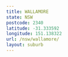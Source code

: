 ```yaml
---
title: WALLAMORE
state: NSW
postcode: 2340
latitude: -31.333592
longitude: 151.138322
url: /nsw/wallamore/
layout: suburb
---
```

